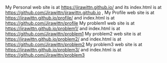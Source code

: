 My Personal web site is at https://jirawittn.github.io/ and its index.html is at https://github.com/Jirawittn/jirawittn.github.io , 
My Profile web site is at https://jirawittn.github.io/profile/ and index.html is at https://github.com/Jirawittn/profile
My problem1 web site is at https://jirawittn.github.io/problem1/ and index.html is at https://github.com/Jirawittn/problem1
My problem2 web site is at https://jirawittn.github.io/problem2/ and index.html is at https://github.com/Jirawittn/problem2
My problem3 web site is at https://jirawittn.github.io/problem3/ and index.html is at https://github.com/Jirawittn/problem3